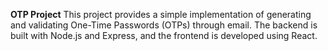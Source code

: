 **OTP Project**
This project provides a simple implementation of generating and validating One-Time Passwords (OTPs)
through email. The backend is built with Node.js and Express, and the frontend is developed
using React.
